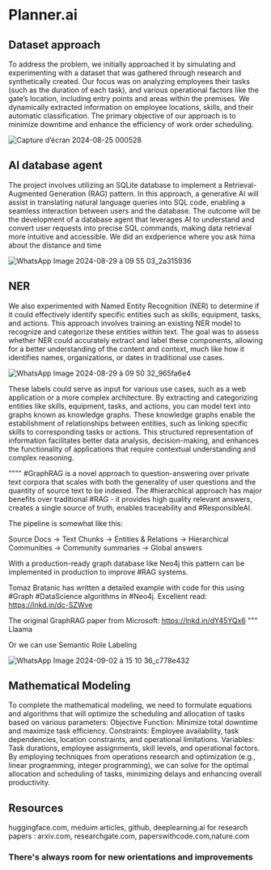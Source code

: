 # Planner.ai
## Dataset approach
To address the problem, we initially approached it by simulating and experimenting with a dataset that was gathered through research and synthetically created. Our focus was on analyzing employees
their tasks (such as the duration of each task), and various operational factors like the gate’s location, including entry points and areas within the premises.
We dynamically extracted information on employee locations, skills, and their automatic classification.
The primary objective of our approach is to minimize downtime and enhance the efficiency of work order scheduling.


![Capture d’écran 2024-08-25 000528](https://github.com/user-attachments/assets/26ad607a-bf03-409a-bb49-619c028ce4f5)



## AI database agent
The project involves utilizing an SQLite database to implement a Retrieval-Augmented Generation (RAG) pattern. In this approach, a generative AI will assist in translating natural language queries into SQL code, enabling a seamless interaction between users and the database. The outcome will be the development of a database agent that leverages AI to understand and convert user requests into precise SQL commands, making data retrieval more intuitive and accessible.
We did an exdperience where you ask hima about the distance and time

![WhatsApp Image 2024-08-29 à 09 55 03_2a315936](https://github.com/user-attachments/assets/d6a8cd54-e87e-49b1-945f-a7f3f7d96b34)

## NER
We also experimented with Named Entity Recognition (NER) to determine if it could effectively identify specific entities such as skills, equipment, tasks, and actions. This approach involves training an existing NER model to recognize and categorize these entities within text. The goal was to assess whether NER could accurately extract and label these components, allowing for a better understanding of the content and context, much like how it identifies names, organizations, or dates in traditional use cases.

![WhatsApp Image 2024-08-29 à 09 50 32_965fa6e4](https://github.com/user-attachments/assets/7a8c65b4-73e0-4299-9db2-4134c41031b9)


These labels could serve as input for various use cases, such as a web application or a more complex architecture. By extracting and categorizing entities like skills, equipment, tasks, and actions, you can model text into graphs known as knowledge graphs. These knowledge graphs enable the establishment of relationships between entities, such as linking specific skills to corresponding tasks or actions. This structured representation of information facilitates better data analysis, decision-making, and enhances the functionality of applications that require contextual understanding and complex reasoning.


"""" #GraphRAG is a novel approach to question-answering over private text corpora that scales with both the generality of user questions and the quantity of source text to be indexed. The #hierarchical approach has major benefits over traditional #RAG - it provides high quality relevant answers, creates a single source of truth, enables traceability and #ResponsibleAI.

The pipeline is somewhat like this:

Source Docs -> Text Chunks -> Entities & Relations -> Hierarchical Communities -> Community summaries -> Global answers

With a production-ready graph database like Neo4j this pattern can be implemented in production to improve #RAG systems.

Tomaz Bratanic has written a detailed example with code for this using #Graph #DataScience algorithms in #Neo4j. Excellent read: https://lnkd.in/dc-SZWve

The original GraphRAG paper from Microsoft: https://lnkd.in/dY45YQx6 """ Llaama

Or we can use Semantic Role Labeling

![WhatsApp Image 2024-09-02 à 15 10 36_c778e432](https://github.com/user-attachments/assets/514b2260-efe9-45f1-bab2-1d4a240959d8)
## Mathematical Modeling
To complete the mathematical modeling, we need to formulate equations and algorithms that will optimize the scheduling and allocation of tasks based on various parameters:
Objective Function: Minimize total downtime and maximize task efficiency.
Constraints: Employee availability, task dependencies, location constraints, and operational limitations.
Variables: Task durations, employee assignments, skill levels, and operational factors.
By employing techniques from operations research and optimization (e.g., linear programming, integer programming), we can solve for the optimal allocation and scheduling of tasks, minimizing delays and enhancing overall productivity.



## Resources
huggingface.com, meduim articles, github, deeplearning.ai 
for research papers : arxiv.com, researchgate.com, paperswithcode.com,nature.com


### There's always room for new orientations and improvements
